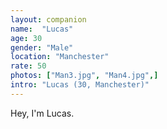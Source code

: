 ```yaml
---
layout: companion
name:  "Lucas"
age: 30
gender: "Male"
location: "Manchester"
rate: 50
photos: ["Man3.jpg", "Man4.jpg",]
intro: "Lucas (30, Manchester)"
---
```


Hey, I'm Lucas.